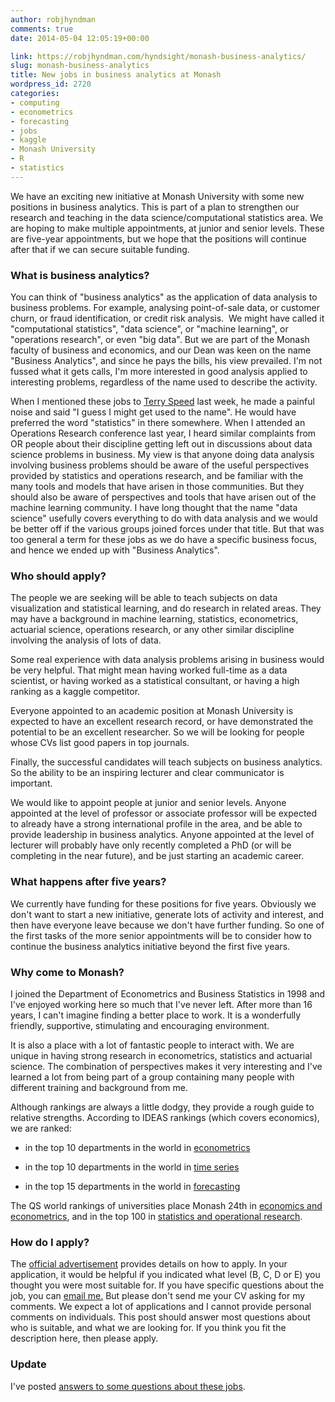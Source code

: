 ```yaml
---
author: robjhyndman
comments: true
date: 2014-05-04 12:05:19+00:00

link: https://robjhyndman.com/hyndsight/monash-business-analytics/
slug: monash-business-analytics
title: New jobs in business analytics at Monash
wordpress_id: 2720
categories:
- computing
- econometrics
- forecasting
- jobs
- kaggle
- Monash University
- R
- statistics
---
```


We have an exciting new initiative at Monash University with some new positions in business analytics. This is part of a plan to strengthen our research and teaching in the data science/computational statistics area. We are hoping to make multiple appointments, at junior and senior levels. These are five-year appointments, but we hope that the positions will continue after that if we can secure suitable funding.<!-- more -->



### What is business analytics?



You can think of "business analytics" as the application of data analysis to business problems. For example, analysing point-of-sale data, or customer churn, or fraud identification, or credit risk analysis.  We might have called it "computational statistics", "data science", or "machine learning", or "operations research", or even "big data". But we are part of the Monash faculty of business and economics, and our Dean was keen on the name "Business Analytics", and since he pays the bills, his view prevailed. I'm not fussed what it gets calls, I'm more interested in good analysis applied to interesting problems, regardless of the name used to describe the activity.

When I mentioned these jobs to [Terry Speed](http://en.wikipedia.org/wiki/Terry_Speed) last week, he made a painful noise and said "I guess I might get used to the name". He would have preferred the word "statistics" in there somewhere. When I attended an Operations Research conference last year, I heard similar complaints from OR people about their discipline getting left out in discussions about data science problems in business. My view is that anyone doing data analysis involving business problems should be aware of the useful perspectives provided by statistics and operations research, and be familiar with the many tools and models that have arisen in those communities. But they should also be aware of perspectives and tools that have arisen out of the machine learning community. I have long thought that the name "data science" usefully covers everything to do with data analysis and we would be better off if the various groups joined forces under that title. But that was too general a term for these jobs as we do have a specific business focus, and hence we ended up with "Business Analytics".



### Who should apply?



The people we are seeking will be able to teach subjects on data visualization and statistical learning, and do research in related areas. They may have a background in machine learning, statistics, econometrics, actuarial science, operations research, or any other similar discipline involving the analysis of lots of data.

Some real experience with data analysis problems arising in business would be very helpful. That might mean having worked full-time as a data scientist, or having worked as a statistical consultant, or having a high ranking as a kaggle competitor.

Everyone appointed to an academic position at Monash University is expected to have an excellent research record, or have demonstrated the potential to be an excellent researcher. So we will be looking for people whose CVs list good papers in top journals.

Finally, the successful candidates will teach subjects on business analytics. So the ability to be an inspiring lecturer and clear communicator is important.

We would like to appoint people at junior and senior levels. Anyone appointed at the level of professor or associate professor will be expected to already have a strong international profile in the area, and be able to provide leadership in business analytics. Anyone appointed at the level of lecturer will probably have only recently completed a PhD (or will be completing in the near future), and be just starting an academic career.



### What happens after five years?



We currently have funding for these positions for five years. Obviously we don't want to start a new initiative, generate lots of activity and interest, and then have everyone leave because we don't have further funding. So one of the first tasks of the more senior appointments will be to consider how to continue the business analytics initiative beyond the first five years.



### Why come to Monash?



I joined the Department of Econometrics and Business Statistics in 1998 and I've enjoyed working here so much that I've never left. After more than 16 years, I can't imagine finding a better place to work. It is a wonderfully friendly, supportive, stimulating and encouraging environment.

It is also a place with a lot of fantastic people to interact with. We are unique in having strong research in econometrics, statistics and actuarial science. The combination of perspectives makes it very interesting and I've learned a lot from being part of a group containing many people with different training and background from me.

Although rankings are always a little dodgy, they provide a rough guide to relative strengths. According to IDEAS rankings (which covers economics), we are ranked:





  * in the top 10 departments in the world in [econometrics](http://ideas.repec.org/top/top.ecm.html)


  * in the top 10 departments in the world in [time series](http://ideas.repec.org/top/top.ets.html)


  * in the top 15 departments in the world in [forecasting](http://ideas.repec.org/top/top.for.html)



The QS world rankings of universities place Monash 24th in [economics and econometrics](http://www.topuniversities.com/university-rankings/university-subject-rankings/2014/economics-econometrics#sorting=rank+region=+country=319+faculty=+stars=false+search=), and in the top 100 in [statistics and operational research](http://www.topuniversities.com/university-rankings/university-subject-rankings/2014/statistics-operational-research#sorting=rank+region=+country=319+faculty=+stars=false+search=).



### How do I apply?



The [official advertisement](http://jobs.monash.edu.au/jobDetails.asp?sJobIDs=523663) provides details on how to apply. In your application, it would be helpful if you indicated what level (B, C, D or E) you thought you were most suitable for. If you have specific questions about the job, you can [email me.](mailto:rob.hyndman@monash.edu) But please don't send me your CV asking for my comments. We expect a lot of applications and I cannot provide personal comments on individuals. This post should answer most questions about who is suitable, and what we are looking for. If you think you fit the description here, then please apply.





### Update



I've posted [answers to some questions about these jobs](https://robjhyndman.com/hyndsight/business-analytics-jobs-questions/).


